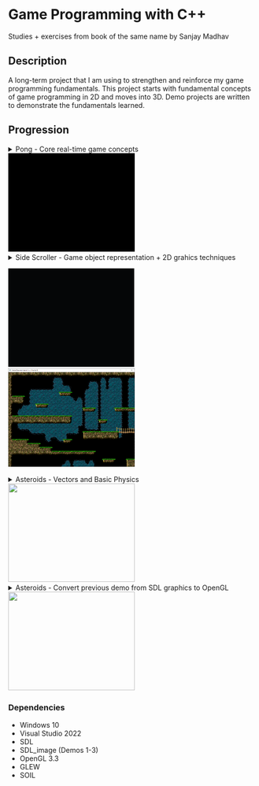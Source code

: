 # Game Programming with C++

Studies + exercises from book of the same name by Sanjay Madhav 

## Description

A long-term project that I am using to strengthen and reinforce my game programming fundamentals.
This project starts with fundamental concepts of game programming in 2D and moves into 3D.
Demo projects are written to demonstrate the fundamentals learned.

## Progression
<details>
<summary>Pong - Core real-time game concepts </summary>
<ul>
<li> Game Loop </li>
<li> Game Updating over time </li>
<li> Game input and output </li>
</ul>
</details>

<img src="Assets/screenshots/ScreenRecord_Ch1_1.gif" style=" width:256.5px; height:200px">

<details>
<summary>Side Scroller - Game object representation + 2D grahics techniques</summary>
<ul>
<li>Game objects representation models</li>
<li>Sprites</li>
<li>Sprite animations</li>
<li>Scrolling backgrounds</li>
<li>Tilemaps</li>
</ul>
</details>

<p float="left">
<img src="Assets/screenshots/ScreenRecord_Ch2_1.gif" style=" width:256px ; height:200px">
<img src="Assets/screenshots/chapter_2_screenshot.png" style=" width:256.5px; height:200px">
</p>

<details>
<summary>Asteroids - Vectors and Basic Physics</summary>
<ul>
<li> Vector math: Vectors and how they are used in games</li>
<li>Basics of Newtonian physics</li>
<li>Basic movement - Move Component</li>
<li>Keyboard input - Input Component</li>
<li>Collision detection-Circle Component</li>
</ul>
</details>
<img src="Assets/screenshots/ScreenRecord_Ch3_1.gif" style=" width:256.5px; height:200px">

<details>
<summary>Asteroids - Convert previous demo from SDL graphics to OpenGL</summary>
<li>Begin transition from 2D to 3D</li>
<li>Drawing sprites - triangles(polygons) and vertex array objects</li>
<li>Matrices and transformations: scale - rotation - translation</li>
<li>Object space - World space - Clip space</li>
<li>Vertex and Fragment Shaders</li>
<li>Texture mapping and alpha blending</li>
</ul>
</details>
<img src="Assets/screenshots/ScreenRecord_Ch5_1.gif" style=" width:256.5px; height:200px">

### Dependencies

* Windows 10
* Visual Studio 2022
* SDL
* SDL_image (Demos 1-3)
* OpenGL 3.3 
* GLEW
* SOIL
